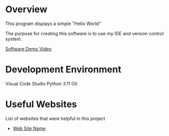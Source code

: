 # Overview

This program displays a simple "Hello World" 

The purpose for creating this software is to use my IDE and version control system.


[Software Demo Video](https://youtu.be/fvxC9V13mHg)

# Development Environment

Visual Code Studio 
Python 3.11
Git

# Useful Websites 

List of websites that were helpful in this project
* [Web Site Name](https://www.youtube.com/watch?v=hp4pYFASTrc)
